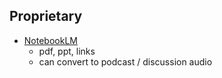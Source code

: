 ## Proprietary
- [NotebookLM](https://notebooklm.google.com/)
	- pdf, ppt, links
	- can convert to podcast / discussion audio